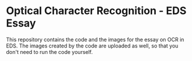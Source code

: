 # Optical Character Recognition - EDS Essay
This repository contains the code and the images for the essay on OCR in EDS.
The images created by the code are uploaded as well, so that you don't need to run the code yourself.
